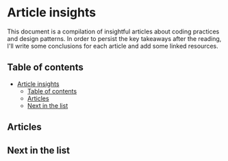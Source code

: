 # Article insights

This document is a compilation of insightful articles about coding practices and
design patterns. In order to persist the key takeaways after the reading, I'll
write some conclusions for each article and add some linked resources.

## Table of contents
- [Article insights](#article-insights)
  - [Table of contents](#table-of-contents)
  - [Articles](#articles)
  - [Next in the list](#next-in-the-list)

## Articles

## Next in the list

